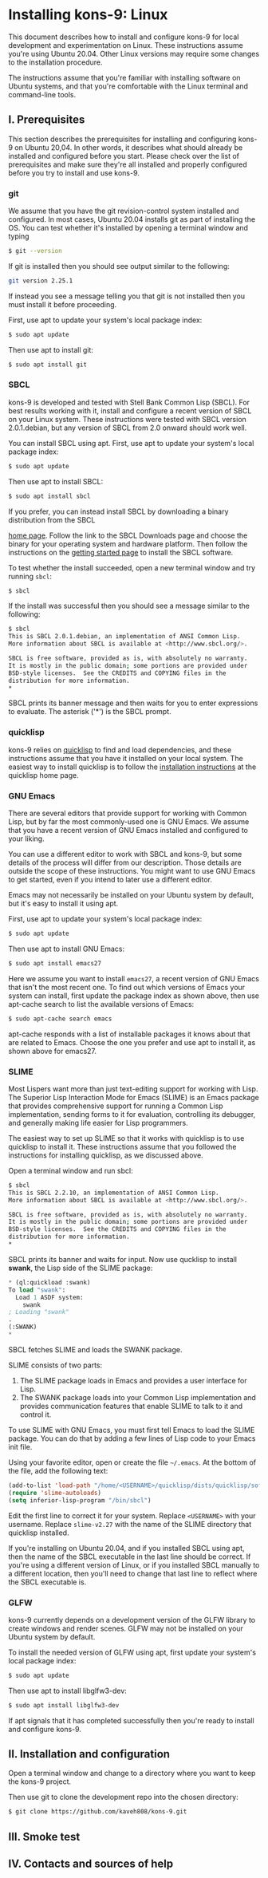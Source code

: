 # Installing kons-9: Linux

This document describes how to install and configure kons-9 for local development and experimentation on Linux. These instructions assume you're using Ubuntu 20.04. Other Linux versions may require some changes to the installation procedure.

The instructions assume that you're familiar with installing software on Ubuntu systems, and that you're comfortable with the Linux terminal and command-line tools.

## I. Prerequisites

This section describes the prerequisites for installing and configuring kons-9 on Ubuntu 20,04. In other words, it describes what should already be installed and configured before you start. Please check over the list of prerequisites and make sure they're all installed and properly configured before you try to install and use kons-9.

### git

We assume that you have the git revision-control system installed and configured. In most cases, Ubuntu 20.04 installs git as part of installing the OS. You can test whether it's installed by opening a terminal window and typing

``` bash
$ git --version
```

If git is installed then you should see output similar to the following:

``` bash
git version 2.25.1
```

If instead you see a message telling you that git is not installed then you must install it before proceeding.

First, use apt to update your system's local package index:

``` bash
$ sudo apt update
```

Then use apt to install git:

``` bash
$ sudo apt install git
```

### SBCL

kons-9 is developed and tested with Stell Bank Common Lisp (SBCL). For best results working with it, install and configure a recent version of SBCL on your Linux system. These instructions were tested with SBCL version 2.0.1.debian, but any version of SBCL from 2.0 onward should work well.

You can install SBCL using apt. First, use apt to update your system's local package index:

``` bash
$ sudo apt update
```

Then use apt to install SBCL:

``` bash
$ sudo apt install sbcl
```

If you prefer, you can instead install SBCL by downloading a binary distribution from the SBCL 

[home page](https://www.sbcl.org/platform-table.html). Follow the link to the SBCL Downloads page and choose the binary for your operating system and hardware platform. Then follow the instructions on the [getting started page](https://www.sbcl.org/getting.html) to install the SBCL software.

To test whether the install succeeded, open a new terminal window and try running `sbcl`:

``` bash
$ sbcl
```

If the install was successful then you should see a message similar to the following:



``` bash
$ sbcl
This is SBCL 2.0.1.debian, an implementation of ANSI Common Lisp.
More information about SBCL is available at <http://www.sbcl.org/>.

SBCL is free software, provided as is, with absolutely no warranty.
It is mostly in the public domain; some portions are provided under
BSD-style licenses.  See the CREDITS and COPYING files in the
distribution for more information.
* 

```

SBCL prints its banner message and then waits for you to enter expressions to evaluate. The asterisk ('*') is the SBCL prompt.

### quicklisp

kons-9 relies on [quicklisp](https://www.quicklisp.org/beta/) to find and load dependencies, and these instructions assume that you have it installed on your local system. The easiest way to install quicklisp is to follow the [installation instructions](https://www.quicklisp.org/beta/#installation) at the quicklisp home page.

### GNU Emacs

There are several editors that provide support for working with Common Lisp, but by far the most commonly-used one is GNU Emacs. We assume that you have a recent version of GNU Emacs installed and configured to your liking.

You can use a different editor to work with SBCL and kons-9, but some details of the process will differ from our description. Those details are outside the scope of these instructions. You might want to use GNU Emacs to get started, even if you intend to later use a different editor.

Emacs may not necessarily be installed on your Ubuntu system by default, but it's easy to install it using apt.

First, use apt to update your system's local package index:

``` bash
$ sudo apt update
```

Then use apt to install GNU Emacs:

``` bash
$ sudo apt install emacs27
```

Here we assume you want to install `emacs27`, a recent version of GNU Emacs that isn't the  most recent one. To find out which versions of Emacs your system can install, first update the package index as shown above, then use apt-cache search to list the available versions of Emacs:

``` bash
$ sudo apt-cache search emacs
```

apt-cache responds with a list of installable packages it knows about that are related to Emacs. Choose the one you prefer and use apt to install it, as shown above for emacs27.

### SLIME

Most Lispers want more than just text-editing support for working with Lisp. The Superior Lisp Interaction Mode for Emacs (SLIME) is an Emacs package that provides comprehensive support for running a Common Lisp implementation, sending forms to it for evaluation, controlling its debugger, and generally making life easier for Lisp programmers.

The easiest way to set up SLIME so that it works with quicklisp is to use quicklisp to install it. These instructions assume that you followed the instructions for installing quicklisp, as we discussed above.

Open a terminal window and run sbcl:



``` bash
$ sbcl
This is SBCL 2.2.10, an implementation of ANSI Common Lisp.
More information about SBCL is available at <http://www.sbcl.org/>.

SBCL is free software, provided as is, with absolutely no warranty.
It is mostly in the public domain; some portions are provided under
BSD-style licenses.  See the CREDITS and COPYING files in the
distribution for more information.
* 

```

SBCL prints its banner and waits for input. Now use qucklisp to install **swank**, the Lisp side of the SLIME package:



``` lisp
* (ql:quickload :swank)
To load "swank":
  Load 1 ASDF system:
    swank
; Loading "swank"
.
(:SWANK)
*

```

SBCL fetches SLIME and loads the SWANK package.

SLIME consists of two parts:

1. The SLIME package loads in Emacs and provides a user interface for Lisp.
2. The SWANK package loads into your Common Lisp implementation and provides communication features that enable SLIME to talk to it and control it.

To use SLIME with GNU Emacs, you must first tell Emacs to load the SLIME package. You can do that by adding a few lines of Lisp code to your Emacs init file.

Using your favorite editor, open or create the file `~/.emacs`. At the bottom of the file, add the following text:

```lisp
(add-to-list 'load-path "/home/<USERNAME>/quicklisp/dists/quicklisp/software/slime-v2.27")
(require 'slime-autoloads)
(setq inferior-lisp-program "/bin/sbcl")
```

Edit the first line to correct it for your system. Replace `<USERNAME>` with your username. Replace `slime-v2.27` with the name of the SLIME directory that quicklisp installed.

If you're installing on Ubuntu 20.04, and if you installed SBCL using apt, then the name of the SBCL executable in the last line should be correct. If you're using a different version of Linux, or if you installed SBCL manually to a different location, then you'll need to change that last line to reflect where the SBCL executable is.

### GLFW

kons-9 currently depends on a development version of the GLFW library to create windows and render scenes. GLFW may not be installed on your Ubuntu system by default.

To install the needed version of GLFW using apt, first update your system's local package index:

``` bash
$ sudo apt update
```

Then use apt to install libglfw3-dev:

``` bash
$ sudo apt install libglfw3-dev
```

If apt signals that it has completed successfully then you're ready to install and configure kons-9.

## II. Installation and configuration

Open a terminal window and change to a directory where you want to keep the kons-9 project.

Then use git to clone the development repo into the chosen directory:

``` bash
$ git clone https://github.com/kaveh808/kons-9.git
```



## III. Smoke test



## IV. Contacts and sources of help
